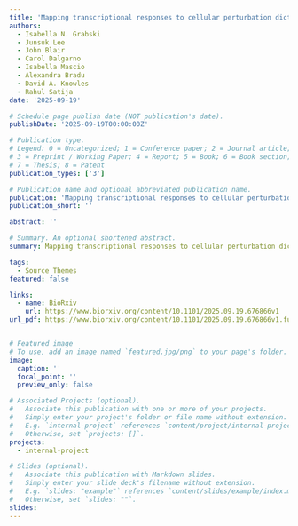 ```yaml
---
title: 'Mapping transcriptional responses to cellular perturbation dictionaries with RNA fingerprinting'
authors:
  - Isabella N. Grabski
  - Junsuk Lee
  - John Blair
  - Carol Dalgarno
  - Isabella Mascio
  - Alexandra Bradu
  - David A. Knowles
  - Rahul Satija
date: '2025-09-19'

# Schedule page publish date (NOT publication's date).
publishDate: '2025-09-19T00:00:00Z'

# Publication type.
# Legend: 0 = Uncategorized; 1 = Conference paper; 2 = Journal article;
# 3 = Preprint / Working Paper; 4 = Report; 5 = Book; 6 = Book section;
# 7 = Thesis; 8 = Patent
publication_types: ['3']

# Publication name and optional abbreviated publication name.
publication: 'Mapping transcriptional responses to cellular perturbation dictionaries with RNA fingerprinting'
publication_short: ''

abstract: ''

# Summary. An optional shortened abstract.
summary: Mapping transcriptional responses to cellular perturbation dictionaries with RNA fingerprinting

tags:
  - Source Themes
featured: false

links:
  - name: BioRxiv
    url: https://www.biorxiv.org/content/10.1101/2025.09.19.676866v1
url_pdf: https://www.biorxiv.org/content/10.1101/2025.09.19.676866v1.full.pdf


# Featured image
# To use, add an image named `featured.jpg/png` to your page's folder.
image:
  caption: ''
  focal_point: ''
  preview_only: false

# Associated Projects (optional).
#   Associate this publication with one or more of your projects.
#   Simply enter your project's folder or file name without extension.
#   E.g. `internal-project` references `content/project/internal-project/index.md`.
#   Otherwise, set `projects: []`.
projects:
  - internal-project

# Slides (optional).
#   Associate this publication with Markdown slides.
#   Simply enter your slide deck's filename without extension.
#   E.g. `slides: "example"` references `content/slides/example/index.md`.
#   Otherwise, set `slides: ""`.
slides:
---
```


